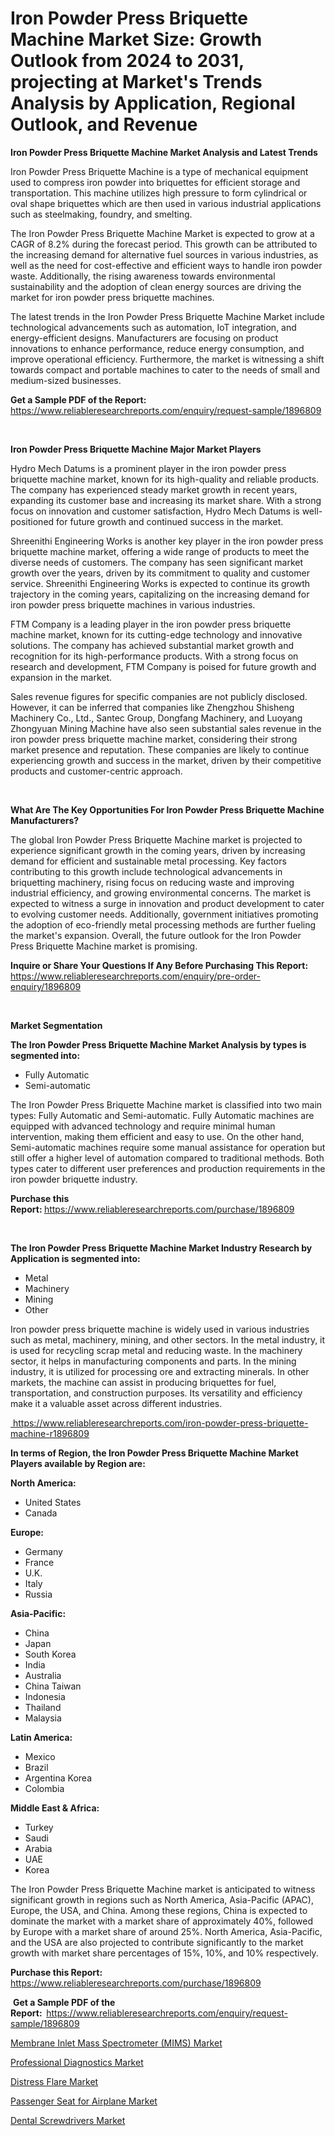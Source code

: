 <p><h1>Iron Powder Press Briquette Machine Market Size: Growth Outlook from 2024 to 2031, projecting at Market's Trends Analysis by Application, Regional Outlook, and Revenue</h1></p><p><strong>Iron Powder Press Briquette Machine Market Analysis and Latest Trends</strong></p>
<p><p>Iron Powder Press Briquette Machine is a type of mechanical equipment used to compress iron powder into briquettes for efficient storage and transportation. This machine utilizes high pressure to form cylindrical or oval shape briquettes which are then used in various industrial applications such as steelmaking, foundry, and smelting.</p><p>The Iron Powder Press Briquette Machine Market is expected to grow at a CAGR of 8.2% during the forecast period. This growth can be attributed to the increasing demand for alternative fuel sources in various industries, as well as the need for cost-effective and efficient ways to handle iron powder waste. Additionally, the rising awareness towards environmental sustainability and the adoption of clean energy sources are driving the market for iron powder press briquette machines.</p><p>The latest trends in the Iron Powder Press Briquette Machine Market include technological advancements such as automation, IoT integration, and energy-efficient designs. Manufacturers are focusing on product innovations to enhance performance, reduce energy consumption, and improve operational efficiency. Furthermore, the market is witnessing a shift towards compact and portable machines to cater to the needs of small and medium-sized businesses.</p></p>
<p><strong>Get a Sample PDF of the Report:&nbsp;</strong> <a href="https://www.reliableresearchreports.com/enquiry/request-sample/1896809">https://www.reliableresearchreports.com/enquiry/request-sample/1896809</a></p>
<p>&nbsp;</p>
<p><strong>Iron Powder Press Briquette Machine Major Market Players</strong></p>
<p><p>Hydro Mech Datums is a prominent player in the iron powder press briquette machine market, known for its high-quality and reliable products. The company has experienced steady market growth in recent years, expanding its customer base and increasing its market share. With a strong focus on innovation and customer satisfaction, Hydro Mech Datums is well-positioned for future growth and continued success in the market.</p><p>Shreenithi Engineering Works is another key player in the iron powder press briquette machine market, offering a wide range of products to meet the diverse needs of customers. The company has seen significant market growth over the years, driven by its commitment to quality and customer service. Shreenithi Engineering Works is expected to continue its growth trajectory in the coming years, capitalizing on the increasing demand for iron powder press briquette machines in various industries.</p><p>FTM Company is a leading player in the iron powder press briquette machine market, known for its cutting-edge technology and innovative solutions. The company has achieved substantial market growth and recognition for its high-performance products. With a strong focus on research and development, FTM Company is poised for future growth and expansion in the market.</p><p>Sales revenue figures for specific companies are not publicly disclosed. However, it can be inferred that companies like Zhengzhou Shisheng Machinery Co., Ltd., Santec Group, Dongfang Machinery, and Luoyang Zhongyuan Mining Machine have also seen substantial sales revenue in the iron powder press briquette machine market, considering their strong market presence and reputation. These companies are likely to continue experiencing growth and success in the market, driven by their competitive products and customer-centric approach.</p></p>
<p>&nbsp;</p>
<p><strong>What Are The Key Opportunities For Iron Powder Press Briquette Machine Manufacturers?</strong></p>
<p><p>The global Iron Powder Press Briquette Machine market is projected to experience significant growth in the coming years, driven by increasing demand for efficient and sustainable metal processing. Key factors contributing to this growth include technological advancements in briquetting machinery, rising focus on reducing waste and improving industrial efficiency, and growing environmental concerns. The market is expected to witness a surge in innovation and product development to cater to evolving customer needs. Additionally, government initiatives promoting the adoption of eco-friendly metal processing methods are further fueling the market's expansion. Overall, the future outlook for the Iron Powder Press Briquette Machine market is promising.</p></p>
<p><strong>Inquire or Share Your Questions If Any Before Purchasing This Report:</strong> <a href="https://www.reliableresearchreports.com/enquiry/pre-order-enquiry/1896809">https://www.reliableresearchreports.com/enquiry/pre-order-enquiry/1896809</a></p>
<p>&nbsp;</p>
<p><strong>Market Segmentation</strong></p>
<p><strong>The Iron Powder Press Briquette Machine Market Analysis by types is segmented into:</strong></p>
<p><ul><li>Fully Automatic</li><li>Semi-automatic</li></ul></p>
<p><p>The Iron Powder Press Briquette Machine market is classified into two main types: Fully Automatic and Semi-automatic. Fully Automatic machines are equipped with advanced technology and require minimal human intervention, making them efficient and easy to use. On the other hand, Semi-automatic machines require some manual assistance for operation but still offer a higher level of automation compared to traditional methods. Both types cater to different user preferences and production requirements in the iron powder briquette industry.</p></p>
<p><strong>Purchase this Report:&nbsp;</strong><a href="https://www.reliableresearchreports.com/purchase/1896809">https://www.reliableresearchreports.com/purchase/1896809</a></p>
<p>&nbsp;</p>
<p><strong>The Iron Powder Press Briquette Machine Market Industry Research by Application is segmented into:</strong></p>
<p><ul><li>Metal</li><li>Machinery</li><li>Mining</li><li>Other</li></ul></p>
<p><p>Iron powder press briquette machine is widely used in various industries such as metal, machinery, mining, and other sectors. In the metal industry, it is used for recycling scrap metal and reducing waste. In the machinery sector, it helps in manufacturing components and parts. In the mining industry, it is utilized for processing ore and extracting minerals. In other markets, the machine can assist in producing briquettes for fuel, transportation, and construction purposes. Its versatility and efficiency make it a valuable asset across different industries.</p></p>
<p><a href="https://www.reliableresearchreports.com/iron-powder-press-briquette-machine-r1896809">&nbsp;https://www.reliableresearchreports.com/iron-powder-press-briquette-machine-r1896809</a></p>
<p><strong>In terms of Region, the Iron Powder Press Briquette Machine Market Players available by Region are:</strong></p>
<p>
    <p> <strong> North America: </strong>
        <ul>
            <li>United States</li>
            <li>Canada</li>
        </ul>
        </p> 
    <p> <strong> Europe: </strong>
        <ul>
            <li>Germany</li>
            <li>France</li>
            <li>U.K.</li>
            <li>Italy</li>
            <li>Russia</li>
        </ul>
        </p> 
    <p> <strong> Asia-Pacific: </strong>
        <ul>
            <li>China</li>
            <li>Japan</li>
            <li>South Korea</li>
            <li>India</li>
            <li>Australia</li>
            <li>China Taiwan</li>
            <li>Indonesia</li>
            <li>Thailand</li>
            <li>Malaysia</li>
        </ul>
        </p> 
    <p> <strong> Latin America: </strong>
        <ul>
            <li>Mexico</li>
            <li>Brazil</li>
            <li>Argentina Korea</li>
            <li>Colombia</li>
        </ul>
        </p> 
    <p> <strong> Middle East & Africa: </strong>
        <ul>
            <li>Turkey</li>
            <li>Saudi</li>
            <li>Arabia</li>
            <li>UAE</li>
            <li>Korea</li>
        </ul>
    </p>
    </p>
<p><p>The Iron Powder Press Briquette Machine market is anticipated to witness significant growth in regions such as North America, Asia-Pacific (APAC), Europe, the USA, and China. Among these regions, China is expected to dominate the market with a market share of approximately 40%, followed by Europe with a market share of around 25%. North America, Asia-Pacific, and the USA are also projected to contribute significantly to the market growth with market share percentages of 15%, 10%, and 10% respectively.</p></p>
<p><strong>Purchase this Report: </strong><a href="https://www.reliableresearchreports.com/purchase/1896809">https://www.reliableresearchreports.com/purchase/1896809</a></p>
<p>&nbsp;<strong>Get a Sample PDF of the Report:&nbsp;&nbsp;</strong><a href="https://www.reliableresearchreports.com/enquiry/request-sample/1896809">https://www.reliableresearchreports.com/enquiry/request-sample/1896809</a></p>
<p><strong></strong></p>
<p><p><a href="https://github.com/Krish2023na/Market-Research-Report-List-5/blob/main/membrane-inlet-mass-spectrometer-mims-market.md">Membrane Inlet Mass Spectrometer (MIMS) Market</a></p><p><a href="https://issuu.com/reportprime-2/docs/professional-diagnostics-market-size-2030.pptx">Professional Diagnostics Market</a></p><p><a href="https://www.linkedin.com/pulse/analyzing-distress-flare-market-dynamics-growth-drivers-mslqe?trackingId=W6IBjTpGTnmh2Ev281Aleg%3D%3D">Distress Flare Market</a></p><p><a href="https://github.com/RickHolmes3/Market-Research-Report-List-6/blob/main/passenger-seat-for-airplane-market.md">Passenger Seat for Airplane Market</a></p><p><a href="https://issuu.com/reportprime-2/docs/dental-screwdrivers-market-size-2030.pptx">Dental Screwdrivers Market</a></p></p>
